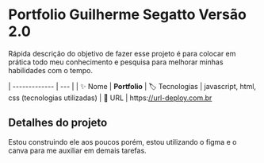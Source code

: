 # Portfolio Guilherme Segatto Versão 2.0

Rápida descrição do objetivo de fazer esse projeto é para colocar em prática todo meu conhecimento e pesquisa para melhorar minhas habilidades com o tempo. 


| -------------  | --- |
| :sparkles: Nome        | **Portfolio**
| :label: Tecnologias | javascript, html, css (tecnologias utilizadas)
| :rocket: URL         | https:[//url-deploy.com.br](https://guilhermesegattoo.github.io/portfolio/)



## Detalhes do projeto

Estou construindo ele aos poucos porém, estou utilizando o figma e o canva para me auxiliar em demais tarefas.
